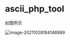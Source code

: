 # ascii_php_tool
如图所示

![image-20211028184146989](C:\Users\Administrator\AppData\Roaming\Typora\typora-user-images\image-20211028184146989.png)

